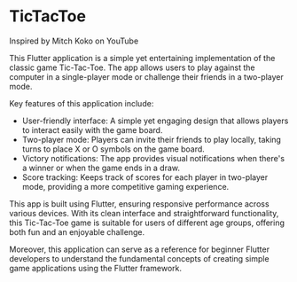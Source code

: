 # TicTacToe

Inspired by Mitch Koko on YouTube

This Flutter application is a simple yet entertaining implementation of the classic game Tic-Tac-Toe. The app allows users to play against the computer in a single-player mode or challenge their friends in a two-player mode.

Key features of this application include:
- User-friendly interface: A simple yet engaging design that allows players to interact easily with the game board.
- Two-player mode: Players can invite their friends to play locally, taking turns to place X or O symbols on the game board.
- Victory notifications: The app provides visual notifications when there's a winner or when the game ends in a draw.
- Score tracking: Keeps track of scores for each player in two-player mode, providing a more competitive gaming experience.

This app is built using Flutter, ensuring responsive performance across various devices. With its clean interface and straightforward functionality, this Tic-Tac-Toe game is suitable for users of different age groups, offering both fun and an enjoyable challenge.

Moreover, this application can serve as a reference for beginner Flutter developers to understand the fundamental concepts of creating simple game applications using the Flutter framework.
